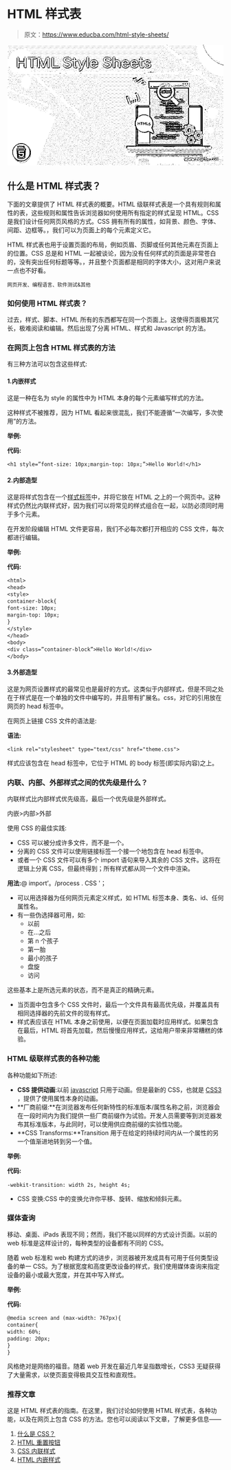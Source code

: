 # HTML 样式表

> 原文：<https://www.educba.com/html-style-sheets/>

![HTML Style Sheets](img/adf122ff434fd8ed23edd5c50d023102.png)



## 什么是 HTML 样式表？

下面的文章提供了 HTML 样式表的概要。HTML 级联样式表是一个具有规则和属性的表，这些规则和属性告诉浏览器如何使用所有指定的样式呈现 HTML。CSS 是我们设计任何网页风格的方式。CSS 拥有所有的属性，如背景、颜色、字体、间距、边框等。，我们可以为页面上的每个元素定义它。

HTML 样式表也用于设置页面的布局，例如页眉、页脚或任何其他元素在页面上的位置。CSS 总是和 HTML 一起被谈论，因为没有任何样式的页面是非常苍白的，没有突出任何标题等等。，并且整个页面都是相同的字体大小，这对用户来说一点也不好看。

<small>网页开发、编程语言、软件测试&其他</small>

### 如何使用 HTML 样式表？

过去，样式、脚本、HTML 所有的东西都写在同一个页面上。这使得页面极其冗长，极难阅读和编辑。然后出现了分离 HTML、样式和 Javascript 的方法。

### 在网页上包含 HTML 样式表的方法

有三种方法可以包含这些样式:

#### 1.内嵌样式

这是一种在名为 style 的属性中为 HTML 本身的每个元素编写样式的方法。

这种样式不被推荐，因为 HTML 看起来很混乱，我们不能遵循“一次编写，多次使用”的方法。

**举例:**

**代码:**

```
<h1 style=”font-size: 10px;margin-top: 10px;”>Hello World!</h1>
```

#### 2.内部造型

这是将样式包含在一个[样式标签](https://www.educba.com/style-tag-in-html/)中，并将它放在 HTML 之上的一个网页中。这种样式仍然比内联样式好，因为我们可以将常见的样式组合在一起，以防必须同时用于多个元素。

在开发阶段编辑 HTML 文件更容易，我们不必每次都打开相应的 CSS 文件，每次都进行编辑。

**举例:**

**代码:**

```
<html>
<head>
<style>
container-block{
font-size: 10px;
margin-top: 10px;
}
</style>
</head>
<body>
<div class=”container-block”>Hello World!</div>
</body>
```

#### 3.外部造型

这是为网页设置样式的最常见也是最好的方式。这类似于内部样式，但是不同之处在于样式是在一个单独的文件中编写的，并且带有扩展名。css，对它的引用放在网页的 head 标签中。

在网页上链接 CSS 文件的语法是:

**语法:**

```
<link rel="stylesheet" type="text/css" href="theme.css">
```

样式应该包含在 head 标签中，它位于 HTML 的 body 标签(即实际内容)之上。

### 内联、内部、外部样式之间的优先级是什么？

内联样式比内部样式优先级高，最后一个优先级是外部样式。

内嵌>内部>外部

使用 CSS 的最佳实践:

*   CSS 可以被分成许多文件，而不是一个。
*   分离的 CSS 文件可以使用链接标签一个接一个地包含在 head 标签中。
*   或者一个 CSS 文件可以有多个 import 语句来导入其余的 CSS 文件。这将在逻辑上分离 CSS，但最终得到；所有样式都从同一个文件中渲染。

**用法:**@ import’。/process . CSS '；

*   可以用选择器为任何网页元素定义样式，如 HTML 标签本身、类名、id、任何属性名。
*   有一些伪选择器可用，如:
    *   以前
    *   在...之后
    *   第 n 个孩子
    *   第一胎
    *   最小的孩子
    *   盘旋
    *   访问

这些基本上是所选元素的状态，而不是真正的精确元素。

*   当页面中包含多个 CSS 文件时，最后一个文件具有最高优先级，并覆盖具有相同选择器的先前文件的现有样式。
*   样式表应该在 HTML 本身之前使用，以便在页面加载时应用样式。如果包含在最后，HTML 将首先加载，然后慢慢应用样式，这给用户带来非常糟糕的体验。

### HTML 级联样式表的各种功能

各种功能如下所述:

*   **CSS 提供动画**:以前 [javascript](https://www.educba.com/what-is-javascript/) 只用于动画。但是最新的 CSS，也就是 [CSS3](https://www.educba.com/what-is-css3/) ，提供了使用属性本身的动画。
*   **厂商前缀:**在浏览器发布任何新特性的标准版本/属性名称之前，浏览器会在一段时间内为我们提供一些厂商前缀作为试验。开发人员需要等到浏览器发布其标准版本，与此同时，可以使用供应商前缀的实验性功能。
*   **CSS Transforms:**Transition 用于在给定的持续时间内从一个属性的另一个值渐进地转到另一个值。

**举例:**

**代码:**

`-webkit-transition: width 2s, height 4s;`

*   CSS 变换:CSS 中的变换允许你平移、旋转、缩放和倾斜元素。

### 媒体查询

移动、桌面、iPads 表现不同；然而，我们不能以同样的方式设计页面。以前的 web 标准是这样设计的，每种类型的设备都有不同的 CSS。

随着 web 标准和 web 构建方式的进步，浏览器被开发成具有可用于任何类型设备的单一 CSS。为了根据宽度和高度更改设备的样式，我们使用媒体查询来指定设备的最小或最大宽度，并在其中写入样式。

**举例:**

**代码:**

```
@media screen and (max-width: 767px){
container{
width: 60%;
padding: 20px;
}
}
```

风格绝对是网络的福音。随着 web 开发在最近几年呈指数增长，CSS3 无疑获得了大量需求，以使页面变得极具交互性和直观性。

### 推荐文章

这是 HTML 样式表的指南。在这里，我们讨论如何使用 HTML 样式表，各种功能，以及在网页上包含 CSS 的方法。您也可以阅读以下文章，了解更多信息——

1.  [什么是 CSS？](https://www.educba.com/what-is-css/)
2.  [HTML 重置按钮](https://www.educba.com/html-reset-button/)
3.  [CSS 内联样式](https://www.educba.com/css-inline-style/)
4.  [HTML 内嵌样式](https://www.educba.com/html-inline-style/)





